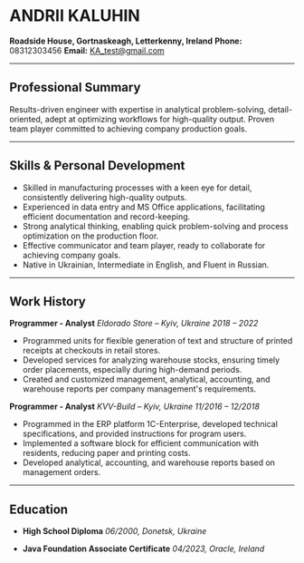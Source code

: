 # ANDRII KALUHIN

**Roadside House, Gortnaskeagh, Letterkenny, Ireland**
**Phone:** 08312303456
**Email:** KA_test@gmail.com

---

## Professional Summary
Results-driven engineer with expertise in analytical problem-solving, detail-oriented, adept at optimizing workflows for high-quality output.
Proven team player committed to achieving company production goals.

---

## Skills & Personal Development
- Skilled in manufacturing processes with a keen eye for detail, consistently delivering high-quality outputs.
- Experienced in data entry and MS Office applications, facilitating efficient documentation and record-keeping.
- Strong analytical thinking, enabling quick problem-solving and process optimization on the production floor.
- Effective communicator and team player, ready to collaborate for achieving company goals.
- Native in Ukrainian, Intermediate in English, and Fluent in Russian.

---

## Work History

**Programmer - Analyst**
*Eldorado Store – Kyiv, Ukraine*
*2018 – 2022*
- Programmed units for flexible generation of text and structure of printed receipts at checkouts in retail stores.
- Developed services for analyzing warehouse stocks, ensuring timely order placements, especially during high-demand periods.
- Created and customized management, analytical, accounting, and warehouse reports per company management's requirements.

**Programmer - Analyst**
*KVV-Build – Kyiv, Ukraine*
*11/2016 – 12/2018*
- Programmed in the ERP platform 1C-Enterprise, developed technical specifications, and provided instructions for program users.
- Implemented a software block for efficient communication with residents, reducing paper and printing costs.
- Developed analytical, accounting, and warehouse reports based on management orders.

---

## Education
- **High School Diploma**
  *06/2000, Donetsk, Ukraine*

- **Java Foundation Associate Certificate**
  *04/2023, Oracle, Ireland*